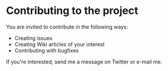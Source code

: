 # Contributing to the project

You are invited to contribute in the following ways:

* Creating issues
* Creating Wiki articles of your interest
* Contributing with bugfixes

If you're interested, send me a message on Twitter or e-mail me.
